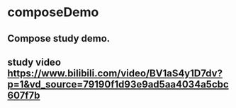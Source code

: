 # composeDemo

## Compose study demo.
## study video https://www.bilibili.com/video/BV1aS4y1D7dv?p=1&vd_source=79190f1d93e9ad5aa4034a5cbc607f7b
